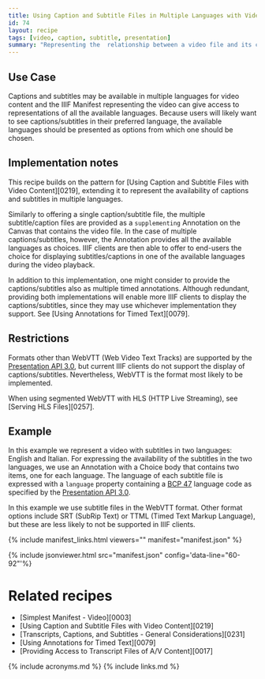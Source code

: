 ```yaml
---
title: Using Caption and Subtitle Files in Multiple Languages with Video Content
id: 74
layout: recipe
tags: [video, caption, subtitle, presentation]
summary: "Representing the  relationship between a video file and its caption or subtitle files for multiple languages."
---
```



## Use Case

Captions and subtitles may be available in multiple languages for video content and the IIIF Manifest representing the video can give access to representations of all the available languages. Because users will likely want to see captions/subtitles in their preferred language, the available languages should be presented as options from which one should be chosen.

## Implementation notes

This recipe builds on the pattern for [Using Caption and Subtitle Files with Video Content][0219], extending it to represent the availability of captions and subtitles in multiple languages.

Similarly to offering a single caption/subtitle file, the multiple subtitle/caption files are provided as a `supplementing` Annotation on the Canvas that contains the video file. In the case of multiple captions/subtitles, however, the Annotation provides all the available languages as choices. IIIF clients are then able to offer to end-users the choice for displaying subtitles/captions in one of the available languages during the video playback.  

In addition to this implementation, one might consider to provide the captions/subtitles also as multiple timed annotations. Although redundant, providing both implementations will enable more IIIF clients to display the captions/subtitles, since they may use whichever implementation they support. See [Using Annotations for Timed Text][0079].

## Restrictions

Formats other than WebVTT (Web Video Text Tracks) are supported by the [Presentation API 3.0](https://iiif.io/api/presentation/3.0/), but current IIIF clients do not support the display of captions/subtitles. Nevertheless, WebVTT is the format most likely to be implemented. 

When using segmented WebVTT with HLS (HTTP Live Streaming), see [Serving HLS Files][0257].

## Example

In this example we represent a video with subtitles in two languages: English and Italian. 
For expressing the availability of the subtitles in the two languages, we use an Annotation with a Choice body that contains two items, one for each language. The language of each subtitle file is expressed with a `language` property  containing a [BCP 47](https://tools.ietf.org/html/bcp47) language code as specified by the [Presentation API 3.0](https://iiif.io/api/presentation/3.0/#language-of-property-values).    

In this example we use subtitle files in the WebVTT format. Other format options include SRT (SubRip Text) or TTML (Timed Text Markup Language), but these are less likely to not be supported in IIIF clients.

{% include manifest_links.html viewers="" manifest="manifest.json" %}

{% include jsonviewer.html src="manifest.json" config='data-line="60-92"'%}

# Related recipes

- [Simplest Manifest - Video][0003]
- [Using Caption and Subtitle Files with Video Content][0219]
- [Transcripts, Captions, and Subtitles - General Considerations][0231]
- [Using Annotations for Timed Text][0079]
- [Providing Access to Transcript Files of A/V Content][0017]


{% include acronyms.md %}
{% include links.md %}
